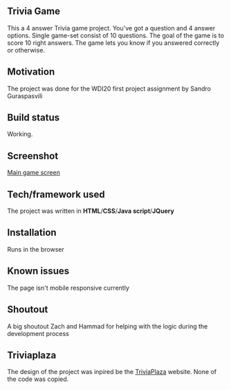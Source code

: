 ## Trivia Game
This a 4 answer Trivia game project. You've got a question and 4 answer options. Single game-set consist of 10 questions. The goal of the game is to score 10 right answers. The game lets you know if you answered correctly or otherwise.

## Motivation
The project was done for the WDI20 first project assignment by Sandro Guraspasvili

## Build status
Working.

## Screenshot
[Main game screen](https://git.generalassemb.ly/Gura-San/trivia_game/blob/master/images/game_main_screen.jpg)

[logo]: images/game_main_screen.jpg "Main game screen"


## Tech/framework used
The project was written in **HTML**/**CSS**/**Java script**/**JQuery**

## Installation
Runs in the browser

## Known issues
The page isn't mobile responsive currently

## Shoutout
A big shoutout Zach and Hammad for helping with the logic during the development process

## Triviaplaza
The design of the project was inpired be the [TriviaPlaza](http://www.triviaplaza.com/) website. None of the code was copied.
